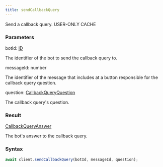 ```yaml
---
title: sendCallbackQuery
---
```


Send a callback query.<span class="select-none"> <span class="inline-flex w-fit items-center"><span class="w-fit bg-dbt px-1.5 rounded-md select-none text-fgt text-[10px]">USER-ONLY</span></span> <span class="inline-flex w-fit items-center"><span class="w-fit bg-dbt px-1.5 rounded-md select-none text-fgt text-[10px]">CACHE</span></span></span>

### Parameters 

<div class="flex flex-col gap-3"><div><div class="font-mono" id="p_botId" data-anchor><span class="font-bold">botId</span><span class="opacity-50">:</span> <a href="/types/id"  >ID</a></div><div class="pl-3"><div class="no-margin">

The identifier of the bot to send the callback query to.

</div></div></div><div><div class="font-mono" id="p_messageId" data-anchor><span class="font-bold">messageId</span><span class="opacity-50">:</span> <span>number</span></div><div class="pl-3"><div class="no-margin">

The identifier of the message that includes at a button responsible for the callback query question.

</div></div></div><div><div class="font-mono" id="p_question" data-anchor><span class="font-bold">question</span><span class="opacity-50">:</span> <a href="/types/callbackqueryquestion"  >CallbackQueryQuestion</a></div><div class="pl-3"><div class="no-margin">

The callback query's question.

</div></div></div></div>

### Result 

<div class="font-mono"><a href="/types/callbackqueryanswer"  >CallbackQueryAnswer</a></div><div class="pl-3"><div class="no-margin">

The bot's answer to the callback query.

</div></div>

### Syntax

```ts
await client.sendCallbackQuery(botId, messageId, question);
```




